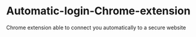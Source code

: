 # Automatic-login-Chrome-extension
Chrome extension able to connect you automatically to a secure website

